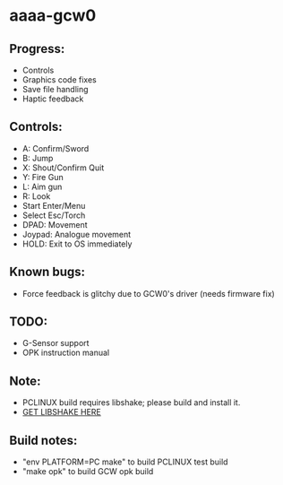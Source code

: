 # aaaa-gcw0
## Progress:
- Controls
- Graphics code fixes
- Save file handling
- Haptic feedback

## Controls:
- A: Confirm/Sword
- B: Jump
- X: Shout/Confirm Quit
- Y: Fire Gun
- L: Aim gun
- R: Look
- Start Enter/Menu
- Select Esc/Torch
- DPAD: Movement
- Joypad: Analogue movement
- HOLD: Exit to OS immediately

## Known bugs:
- Force feedback is glitchy due to GCW0's driver (needs firmware fix)

## TODO:
- G-Sensor support
- OPK instruction manual

## Note:
- PCLINUX build requires libshake; please build and install it.
- [GET LIBSHAKE HERE](https://github.com/zear/libShake)

## Build notes:
- "env PLATFORM=PC make" to build PCLINUX test build
- "make opk" to build GCW opk build
